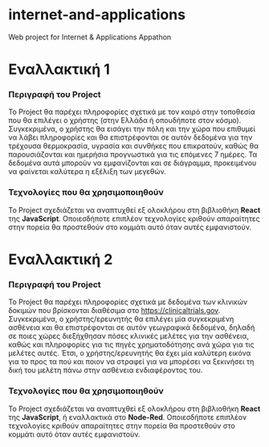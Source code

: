 # internet-and-applications
Web project for Internet &amp; Applications Appathon

# Εναλλακτική 1

### Περιγραφή του Project
Το Project θα παρέχει πληροφορίες σχετικά με τον καιρό στην τοποθεσία που θα επιλέγει ο χρήστης (στην Ελλάδα ή οπουδήποτε στον κόσμο). Συγκεκριμένα, ο χρήστης θα εισάγει την πόλη και την χώρα που επιθυμεί να λάβει πληροφορίες και θα επιστρέφονται σε αυτόν δεδομένα για την τρέχουσα θερμοκρασία, υγρασία και συνθήκες που επικρατούν, καθώς θα παρουσιάζονται και ημερήσια προγνωστικά για τις επόμενες 7 ημέρες. Τα δεδομένα αυτά μπορούν να εμφανίζονται και σε διάγραμμα, προκειμένου να φαίνεται καλύτερα η εξέλιξη των μεγεθών.

### Τεχνολογίες που θα χρησιμοποιηθούν
Το Project σχεδιάζεται να αναπτυχθεί εξ ολοκλήρου στη βιβλιοθήκη **React** της **JavaScript**. Οποιεσδήποτε επιπλέον τεχνολογίες κριθούν απαραίτητες στην πορεία θα προστεθούν στο κομμάτι αυτό όταν αυτές εμφανιστούν.


# Εναλλακτική 2

### Περιγραφή του Project
Το Project θα παρέχει πληροφορίες σχετικά με δεδομένα των κλινικών δοκιμών που βρίσκονται διαθέσιμα στο https://clinicaltrials.gov.
Συγκεκριμένα, ο χρήστης/ερευνητής θα επιλέγει μία συγκεκριμένη ασθένεια και θα επιστρέφονται σε αυτόν γεωγραφικά δεδομένα, δηλαδή σε ποιες χώρες διεξήχθησαν πόσες κλινικές μελέτες για την ασθένεια, καθώς και πληροφορίες για τις πηγές χρηματοδότησης ανά χώρα για τις μελέτες αυτές.
Έτσι, ο χρήστης/ερευνητής θα έχει μία καλύτερη εικόνα για το προς τα πού και ποιον να στραφεί για να μπορέσει να ξεκινήσει τη δική του μελέτη πάνω στην ασθένεια ενδιαφέροντος του.

### Τεχνολογίες που θα χρησιμοποιηθούν
Το Project σχεδιάζεται να αναπτυχθεί εξ ολοκλήρου στη βιβλιοθήκη **React** της **JavaScript**, ή εναλλακτικά στο **Node-Red**. Οποιεσδήποτε επιπλέον τεχνολογίες κριθούν απαραίτητες στην πορεία θα προστεθούν στο κομμάτι αυτό όταν αυτές εμφανιστούν.
